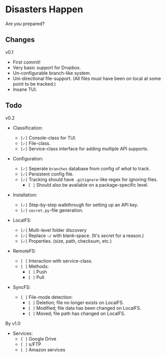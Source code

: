 Disasters Happen
================

Are *you* prepared?



Changes
-------

v0.1

+   First commit!
+   Very basic support for Dropbox.
+   Un-configurable branch-like system.
+   Uni-directional file-support. (All files must have been on local at some point to be tracked.)
+   Insane TUI.



Todo
----

v0.2

+   Classification:
    + `[✓]` Console-class for TUI.
    + `[✓]` File-class.
    + `[✓]` Service-class interface for adding multiple API supports.

+   Configuration:
    + `[✓]` Seperate `branches` database from config of *what* to track.
    + `[✓]` Persistent config file.
    + `[✓]` Tracking should have `.gitignore`-like regex for ignoring files.
        + `[ ]` Should also be available on a package-specific level. 

+   Installation:
    + `[✓]` Step-by-step walkthrough for setting up an API key.
    + `[✓]` `secret.py`-file generation.

+   LocalFS:
    + `[✓]` Multi-level folder discovery 
    + `[✓]` Replace `~/` with blank-space. (It's *secret* for a reason.)
    + `[✓]` Properties. (size, path, checksum, etc.)

+   RemoteFS:
    + `[ ]` Interaction with service-class.
    + `[ ]` Methods:
        + `[ ]` Push
        + `[ ]` Pull

+   SyncFS:
    + `[ ]` File-mode detection:
        + `[ ]` Deletion; file no longer exists on LocalFS.
        + `[ ]` Modified; file data has been changed on LocalFS.
        + `[ ]` Moved; file path has changed on LocalFS.



By v1.0

+   Services:
    + `[ ]` Google Drive
    + `[ ]` s/FTP
    + `[ ]` Amazon services